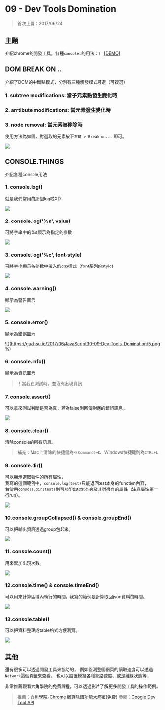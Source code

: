# 09 - Dev Tools Domination
>首次上傳：2017/06/24

## **主題**
介紹chrome的開發工具，各種`console.`的用法：） 
[[DEMO]](https://guahsu.io/JavaScript30/09_Dev-Tools-Domination/index-GuaHsu.html)  

## DOM BREAK ON .. 
介紹了DOM的中斷點模式，分別有三種觸發模式可選（可複選）
### 1. subtree modifications: 當子元素點發生變化時
### 2. arrtibute modifications: 當元素發生變化時
### 3. node removal: 當元素被移除時
使用方法為如圖，對選取的元素按下`右鍵 > Break on...` 即可。  

![](https://guahsu.io/2017/06/JavaScript30-09-Dev-Tools-Domination/0.png)

## CONSOLE.THINGS
介紹各種console用法

### 1. console.log()
就是我們常用的那個log啦XD  

![](https://guahsu.io/2017/06/JavaScript30-09-Dev-Tools-Domination/1.png)

### 2. console.log('%s', value)
可將字串中的%s顯示為指定的參數  

![](https://guahsu.io/2017/06/JavaScript30-09-Dev-Tools-Domination/2.png)

### 3. console.log('%c', font-style)
可將字串顯示為參數中帶入的css樣式（font系列的style)  

![](https://guahsu.io/2017/06/JavaScript30-09-Dev-Tools-Domination/3.png)

### 4. console.warning()
顯示為警告圖示  

![](https://guahsu.io/2017/06/JavaScript30-09-Dev-Tools-Domination/4.png)

### 5. console.error()
顯示為錯誤圖示  

![](https://guahsu.io/2017/06/JavaScript30-09-Dev-Tools-Domination/5.png %)

### 6. console.info()
顯示為資訊圖示
>！當我在測試時，並沒有出現資訊

### 7. console.assert()
可以拿來測試判斷是否為真，若為false則回傳對應的錯誤訊息。  

![](https://guahsu.io/2017/06/JavaScript30-09-Dev-Tools-Domination/7.png)

### 8. console.clear()
清除console的所有訊息。
>補充：Mac上清除的快捷鍵為`⌘(Command)+K`、Windows快捷鍵則為`CTRL+L`

### 9. console.dir()
可以顯示選取物件的所有屬性，  
我寫的這個範例中，`console.log(test)`只能返回test本身的function內容，  
若使用`console.dir(test)`則可以印出test本身及其所擁有的屬性（注意屬性第一行run）。  

![](https://guahsu.io/2017/06/JavaScript30-09-Dev-Tools-Domination/9.png)

### 10.console.groupCollapsed() & console.groupEnd()
可以把輸出資訊透過group包起來。  

![](https://guahsu.io/2017/06/JavaScript30-09-Dev-Tools-Domination/10.png)

### 11. console.count()
用來累加出現次數。  

![](https://guahsu.io/2017/06/JavaScript30-09-Dev-Tools-Domination/11.png)

### 12.console.time() & console.timeEnd()
可以用來計算區域內執行的時間，我寫的範例是計算取回json資料的時間。  

![](https://guahsu.io/2017/06/JavaScript30-09-Dev-Tools-Domination/12.png)

### 13.console.table()
可以把資料整理成table格式方便瀏覽。  

![](https://guahsu.io/2017/06/JavaScript30-09-Dev-Tools-Domination/13.png)


## **其他**
還有很多可以透過開發工具來協助的，
例如監測整個網頁的讀取速度可以透過`Network`這個頁籤來查看，
也可以設置模擬各種網路速度、或是離線狀態等..

非常推薦觀看六角學院的免費課程，可以透過影片了解更多開發工具的操作範例。
>推薦：[六角學院-Chrome 網頁除錯功能大解密(免費)](https://www.udemy.com/chrome-devtools/)
>參閱：[Google Dev Tool API](https://developers.google.com/web/tools/chrome-devtools/)
